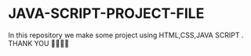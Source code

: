 # JAVA-SCRIPT-PROJECT-FILE
In this repository we make some project using HTML,CSS,JAVA SCRIPT . THANK YOU 🧡🧡🧡🧡
